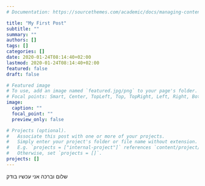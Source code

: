 ```yaml
---
# Documentation: https://sourcethemes.com/academic/docs/managing-content/

title: "My First Post"
subtitle: ""
summary: ""
authors: []
tags: []
categories: []
date: 2020-01-24T08:14:40+02:00
lastmod: 2020-01-24T08:14:40+02:00
featured: false
draft: false

# Featured image
# To use, add an image named `featured.jpg/png` to your page's folder.
# Focal points: Smart, Center, TopLeft, Top, TopRight, Left, Right, BottomLeft, Bottom, BottomRight.
image:
  caption: ""
  focal_point: ""
  preview_only: false

# Projects (optional).
#   Associate this post with one or more of your projects.
#   Simply enter your project's folder or file name without extension.
#   E.g. `projects = ["internal-project"]` references `content/project/deep-learning/index.md`.
#   Otherwise, set `projects = []`.
projects: []
---
```

שלום וברכה אני עכשיו בודק
